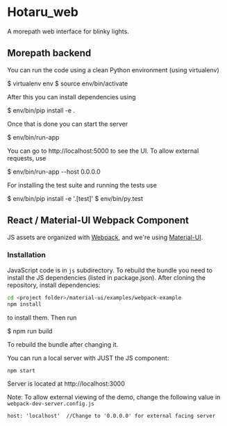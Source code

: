 Hotaru_web
==========

A morepath web interface for blinky lights.

Morepath backend
----------------

You can run the code using a clean Python environment (using virtualenv)

  $ virtualenv env
  $ source env/bin/activate

After this you can install dependencies using

  $ env/bin/pip install -e .

Once that is done you can start the server

  $ env/bin/run-app

You can go to http://localhost:5000 to see the UI. To allow external requests,
use

  $ env/bin/run-app --host 0.0.0.0

For installing the test suite and running the tests use

  $ env/bin/pip install -e '.[test]'
  $ env/bin/py.test



React / Material-UI Webpack Component
-------------------------------------

JS assets are organized with [Webpack](http://webpack.github.io/docs/), and
we're using [Material-UI](http://callemall.github.io/material-ui/).

### Installation

JavaScript code is in `js` subdirectory. To rebuild the bundle you
need to install the JS dependencies (listed in package.json).
After cloning the repository, install dependencies:
```sh
cd <project folder>/material-ui/examples/webpack-example
npm install
```

to install them. Then run

  $ npm run build

To rebuild the bundle after changing it.

You can run a local server with JUST the JS component:
```sh
npm start
```
Server is located at http://localhost:3000

Note: To allow external viewing of the demo, change the following value in `webpack-dev-server.config.js`

```
host: 'localhost'  //Change to '0.0.0.0' for external facing server
```
